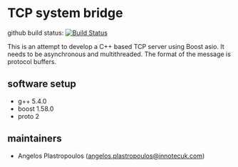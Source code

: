 # TCP system bridge 

github build status: [![Build Status](https://travis-ci.org/plusangel/tcp-experiments.svg?branch=master)](https://travis-ci.org/plusangel/tcp-experiments)

This is an attempt to develop a C++ based TCP server using Boost asio.
It needs to be asynchronous and multithreaded.
The format of the message is protocol buffers.


## software setup
- g++ 5.4.0
- boost 1.58.0
- proto 2


## maintainers
- Angelos Plastropoulos (angelos.plastropoulos@innotecuk.com)